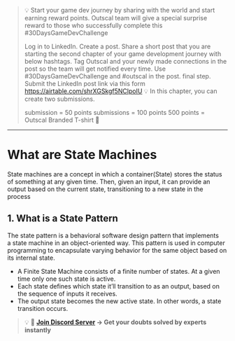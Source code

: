 >💡 Start your game dev journey by sharing with the world and start earning reward points. Outscal team will give a special surprise reward to those who successfully complete this #30DaysGameDevChallenge
>
>Log in to LinkedIn.
Create a post.
Share a short post that you are starting the second chapter of your game development journey with below hashtags.
Tag Outscal and your newly made connections in the post so the team will get notified every time. Use #30DaysGameDevChallenge and #outscal in the post. final step. Submit the LinkedIn post link via this form https://airtable.com/shrXGSkgf5NClpoIU
💡 In this chapter, you can create two submissions.
>
>submission = 50 points
submissions = 100 points
500 points = Outscal Branded T-shirt 👕
>
---

# What are State Machines

State machines are a concept in which a container(State) stores the status of something at any given time. Then, given an input, it can provide an output based on the current state, transitioning to a new state in the process

## 1. What is a State Pattern

The state pattern is a behavioral software design pattern that implements a state machine in an object-oriented way. This pattern is used in computer programming to encapsulate varying behavior for the same object based on its internal state.

- A Finite State Machine consists of a finite number of states. At a given time only one such state is active.
- Each state defines which state it’ll transition to as an output, based on the sequence of inputs it receives.
- The output state becomes the new active state. In other words, a state transition occurs.

>💡 🚀 **[Join Discord Server](https://discord.gg/J5zDscnzms) → Get your doubts solved by experts instantly**
